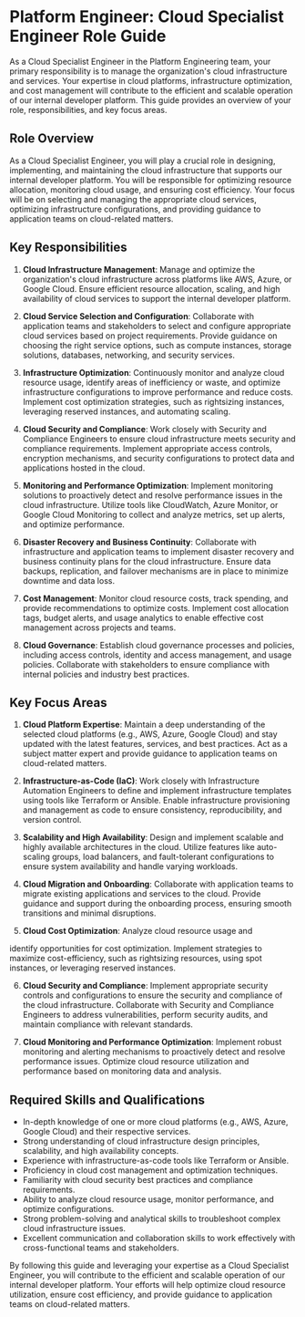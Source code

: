 # Platform Engineer: Cloud Specialist Engineer Role Guide

As a Cloud Specialist Engineer in the Platform Engineering team, your primary responsibility is to manage the organization's cloud infrastructure and services. Your expertise in cloud platforms, infrastructure optimization, and cost management will contribute to the efficient and scalable operation of our internal developer platform. This guide provides an overview of your role, responsibilities, and key focus areas.

## Role Overview

As a Cloud Specialist Engineer, you will play a crucial role in designing, implementing, and maintaining the cloud infrastructure that supports our internal developer platform. You will be responsible for optimizing resource allocation, monitoring cloud usage, and ensuring cost efficiency. Your focus will be on selecting and managing the appropriate cloud services, optimizing infrastructure configurations, and providing guidance to application teams on cloud-related matters.

## Key Responsibilities

1. **Cloud Infrastructure Management**: Manage and optimize the organization's cloud infrastructure across platforms like AWS, Azure, or Google Cloud. Ensure efficient resource allocation, scaling, and high availability of cloud services to support the internal developer platform.

2. **Cloud Service Selection and Configuration**: Collaborate with application teams and stakeholders to select and configure appropriate cloud services based on project requirements. Provide guidance on choosing the right service options, such as compute instances, storage solutions, databases, networking, and security services.

3. **Infrastructure Optimization**: Continuously monitor and analyze cloud resource usage, identify areas of inefficiency or waste, and optimize infrastructure configurations to improve performance and reduce costs. Implement cost optimization strategies, such as rightsizing instances, leveraging reserved instances, and automating scaling.

4. **Cloud Security and Compliance**: Work closely with Security and Compliance Engineers to ensure cloud infrastructure meets security and compliance requirements. Implement appropriate access controls, encryption mechanisms, and security configurations to protect data and applications hosted in the cloud.

5. **Monitoring and Performance Optimization**: Implement monitoring solutions to proactively detect and resolve performance issues in the cloud infrastructure. Utilize tools like CloudWatch, Azure Monitor, or Google Cloud Monitoring to collect and analyze metrics, set up alerts, and optimize performance.

6. **Disaster Recovery and Business Continuity**: Collaborate with infrastructure and application teams to implement disaster recovery and business continuity plans for the cloud infrastructure. Ensure data backups, replication, and failover mechanisms are in place to minimize downtime and data loss.

7. **Cost Management**: Monitor cloud resource costs, track spending, and provide recommendations to optimize costs. Implement cost allocation tags, budget alerts, and usage analytics to enable effective cost management across projects and teams.

8. **Cloud Governance**: Establish cloud governance processes and policies, including access controls, identity and access management, and usage policies. Collaborate with stakeholders to ensure compliance with internal policies and industry best practices.

## Key Focus Areas

1. **Cloud Platform Expertise**: Maintain a deep understanding of the selected cloud platforms (e.g., AWS, Azure, Google Cloud) and stay updated with the latest features, services, and best practices. Act as a subject matter expert and provide guidance to application teams on cloud-related matters.

2. **Infrastructure-as-Code (IaC)**: Work closely with Infrastructure Automation Engineers to define and implement infrastructure templates using tools like Terraform or Ansible. Enable infrastructure provisioning and management as code to ensure consistency, reproducibility, and version control.

3. **Scalability and High Availability**: Design and implement scalable and highly available architectures in the cloud. Utilize features like auto-scaling groups, load balancers, and fault-tolerant configurations to ensure system availability and handle varying workloads.

4. **Cloud Migration and Onboarding**: Collaborate with application teams to migrate existing applications and services to the cloud. Provide guidance and support during the onboarding process, ensuring smooth transitions and minimal disruptions.

5. **Cloud Cost Optimization**: Analyze cloud resource usage and

 identify opportunities for cost optimization. Implement strategies to maximize cost-efficiency, such as rightsizing resources, using spot instances, or leveraging reserved instances.

6. **Cloud Security and Compliance**: Implement appropriate security controls and configurations to ensure the security and compliance of the cloud infrastructure. Collaborate with Security and Compliance Engineers to address vulnerabilities, perform security audits, and maintain compliance with relevant standards.

7. **Cloud Monitoring and Performance Optimization**: Implement robust monitoring and alerting mechanisms to proactively detect and resolve performance issues. Optimize cloud resource utilization and performance based on monitoring data and analysis.

## Required Skills and Qualifications

- In-depth knowledge of one or more cloud platforms (e.g., AWS, Azure, Google Cloud) and their respective services.
- Strong understanding of cloud infrastructure design principles, scalability, and high availability concepts.
- Experience with infrastructure-as-code tools like Terraform or Ansible.
- Proficiency in cloud cost management and optimization techniques.
- Familiarity with cloud security best practices and compliance requirements.
- Ability to analyze cloud resource usage, monitor performance, and optimize configurations.
- Strong problem-solving and analytical skills to troubleshoot complex cloud infrastructure issues.
- Excellent communication and collaboration skills to work effectively with cross-functional teams and stakeholders.

By following this guide and leveraging your expertise as a Cloud Specialist Engineer, you will contribute to the efficient and scalable operation of our internal developer platform. Your efforts will help optimize cloud resource utilization, ensure cost efficiency, and provide guidance to application teams on cloud-related matters.
